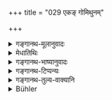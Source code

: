 +++
title = "029 एकङ् गोमिथुनम्"

+++

<details><summary>गङ्गानथ-मूलानुवादः</summary>

‘When the maiden is given away in due accordance with rule, after taking, in odedience to law, from the bridegroom, one or two pairs of cow and bull,—this is called the “Ārṣa” form.’—(29).
</details>

<details><summary>मेधातिथिः</summary>

स्त्री गवी पुङ्गवश् च **मिथुनम्** । **एकं द्वे वा वराद्** गृहीत्वा कन्याया दानम् **आर्षो धर्मः** । **धर्मत** इति । **धर्म** एवायम्, नात्र विक्रयबुद्धिः कर्तव्या, उच्चनीचर्णापाकरणाभावाद् इत्य् अभिप्रायः ॥ ३.२९ ॥
</details>

<details><summary>गङ्गानथ-भाष्यानुवादः</summary>

“*Pair*;”—*i.e*., the cow (female) and the bull (male).—‘*one or two*,’—‘*after taking*’—receiving—‘*from the bridegroom*, ’—*when the maiden is given away*’—this is the ‘*Ārṣa*’ form.

‘*In obedience to law*;’—*i.e*., with the idea that such receiving is sanctioned by law, and hot with the idea of receiving it in exchange for (price for) the girl. The sense is that what is received cannot be regarded as the *price*; as there is no possibility of any higher or lower demand being made (as there would be if it were a question of
*price*).—(29)
</details>

<details><summary>गङ्गानथ-टिप्पन्यः</summary>

Burnell is not right in remarking that ‘this is the most common form now.’ Among the better classes of the Brāhmaṇas the ‘Brāhma’ still continues to be the most common form; and among others, the form most common now is the Āsura.

This verse is quoted in *Vīramitrodaya* (Saṃskāra, p. 849), where ‘*dharmataḥ*’ is explained as meaning ‘according to family-custom’; or ‘in obedience to the law governing the Ārṣa marriage, not by way of a
*price* for the girl.’

It is quoted also in *Madanapārijāta* (p. 155) as showing that it is not necessary that the number of ‘cows given should be always ‘two’ as mentioned in other *Smṛtis*;—it adds that if the Father of the Bride accept this ‘pair of cow and bull’ it becomes a ‘selling’ of the girl;—in *Hemādri* (Dana, p. 684);—in *Nṛsiṃhaprasāda* (Saṃskāra, p. 62a);—and in *Smṛticandrikā* (Saṃskāra, p. 228), which explains ‘*Gomithunam*’ as ‘a milch cow and a bull.’
</details>

<details><summary>गङ्गानथ-तुल्य-वाक्यानि</summary>

*Gautama* (4. 8).—‘In the *Ārṣa* form the bridegroom should present to
the bride’s guardian a pair of cow and bull.’

*Baudhāyana* (1. 11).—‘After having made the first two offerings of
fried grains, the bridegroom should present a pair of cow and hull to the bride’s guardian and then marry her; this is the *Ārṣa* form.’

*Āpastamba- Dharmasūtra* (2. 11. 18).—‘In the Ārṣa form, two pairs of
cow and bull should be given to the bride’s father.’

*Vaśiṣṭha* (1.32).—‘The Arṣa is accomplished by means of a pair of cow
and bull.’

*Viṣṇu* (2. 4. 21).—‘The Ārṣa is accomplished by the acceptance of a
pair of cow and bull.’

*Yājñavalkya* (1. 59).—‘By accepting a pair of cows, it is the Ārṣa.’

*Āśvalāyana-Gṛhyasūtra* (1. 6. 4).—‘If one marries the girl after
presenting a pair of cow and bull, it is the *Ārṣa* marriage: it purifies seven future and seven past generations on both sides.’

*Devala* (Vīramitrodaya-Saṃskāra, p. 851).—‘That wherein there is giving
away of the girl, along with a pair of cow and bull, to a bridegroom, praiseworthy and not. belonging to the same *gotra*,—this they know as the *Ārṣa* marriage.’

*Śaṅkha-Likhita* (Do.).—‘The Ārṣa is accomplished by means of a pair of
cow and bull, or of a pair of clothes; but in every case ornaments and dowry should be given.’
</details>

<details><summary>Bühler</summary>

029	When (the father) gives away his daughter according to the rule, after receiving from the bridegroom, for (the fulfilment of) the sacred law, a cow and a bull or two pairs, that is named the Arsha rite.
</details>
